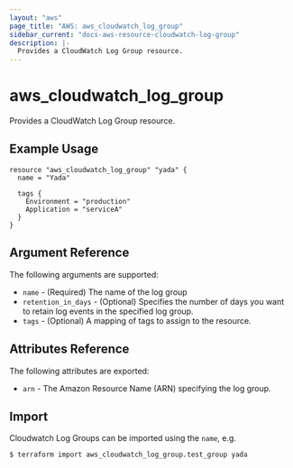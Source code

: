 ```yaml
---
layout: "aws"
page_title: "AWS: aws_cloudwatch_log_group"
sidebar_current: "docs-aws-resource-cloudwatch-log-group"
description: |-
  Provides a CloudWatch Log Group resource.
---
```


# aws\_cloudwatch\_log\_group

Provides a CloudWatch Log Group resource.

## Example Usage

```hcl
resource "aws_cloudwatch_log_group" "yada" {
  name = "Yada"

  tags {
    Environment = "production"
    Application = "serviceA"
  }
}
```

## Argument Reference

The following arguments are supported:

* `name` - (Required) The name of the log group
* `retention_in_days` - (Optional) Specifies the number of days
  you want to retain log events in the specified log group.
* `tags` - (Optional) A mapping of tags to assign to the resource.

## Attributes Reference

The following attributes are exported:

* `arn` - The Amazon Resource Name (ARN) specifying the log group.


## Import

Cloudwatch Log Groups can be imported using the `name`, e.g.

```
$ terraform import aws_cloudwatch_log_group.test_group yada
```